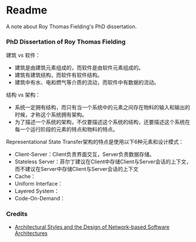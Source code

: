 # Readme
A note about Roy Thomas Fielding's PhD dissertation.

### PhD Dissertation of Roy Thomas Fielding

建筑 vs 软件：
- 建筑是由建筑元素组成的，而软件是由软件元素组成的。
- 建筑有建筑结构，而软件有软件结构。
- 建筑中有水、电和燃气等介质的流动，而软件中有数据的流动。

结构 vs 架构：
- 系统一定拥有结构，而只有当一个系统中的元素之间存在物料的输入和输出的时候，才称这个系统拥有架构。
- 为了描述一个系统的架构，不仅要描述这个系统的结构，还要描述这个系统在每一个运行阶段的元素的特点和物料的特点。

Representational State Transfer架构的特点是使用以下6种元素和设计模式：
- Client-Server：Client负责界面交互，Server负责数据存储。
- Stateless Server：菲尔丁建议在Client中存储Client与Server会话的上下文，而不建议在Server中存储Client与Server会话的上下文
- Cache：
- Uniform Interface：
- Layered System：
- Code-On-Demand：

### Credits
- [Architectural Styles and the Design of Network-based Software Architectures](https://ics.uci.edu/~fielding/pubs/dissertation/top.htm)
